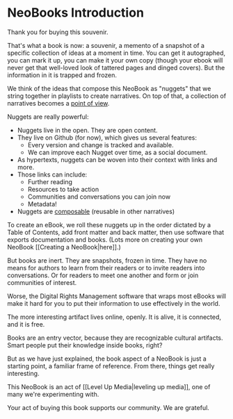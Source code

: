 # NeoBooks Introduction

Thank you for buying this souvenir. 

That's what a book is now: a souvenir, a memento of a snapshot of a specific collection of ideas at a moment in time. You can get it autographed, you can mark it up, you can make it your own copy (though your ebook will never get that well-loved look of tattered pages and dinged covers). But the information in it is trapped and frozen.

We think of the ideas that compose this NeoBook as "nuggets" that we string together in playlists to create narratives. On top of that, a collection of narratives becomes a [point of view](http://www.youtube.com/watch?v=EmId2x6JSQE&feature=related). 

Nuggets are really powerful:
- Nuggets live in the open. They are open content. 
- They live on Github (for now), which gives us several features:
	- Every version and change is tracked and available.
	- We can improve each Nugget over time, as a social document.
- As hypertexts, nuggets can be woven into their context with links and more.
- Those links can include:
	- Further reading
	- Resources to take action
	- Communities and conversations you can join now
	- Metadata! 
- Nuggets are [composable](https://en.wikipedia.org/wiki/Composability) (reusable in other narratives)

To create an eBook, we roll these nuggets up in the order dictated by a Table of Contents, add front matter and back matter, then use software that exports documentation and books. (Lots more on creating your own NeoBook [[Creating a NeoBook|here]].)

But books are inert. They are snapshots, frozen in time. They have no means for authors to learn from their readers or to invite readers into conversations. Or for readers to meet one another and form or join communities of interest. 

Worse, the Digital Rights Management software that wraps most eBooks will make it hard for you to put their information to use effectively in the world. 

The more interesting artifact lives online, openly. It is alive, it is connected, and it is free. 

Books are an entry vector, because they are recognizable cultural artifacts. Smart people put their knowledge inside books, right? 

But as we have just explained, the book aspect of a NeoBook is just a starting point, a familiar frame of reference. From there, things get really interesting. 

This NeoBook is an act of [[Level Up Media|leveling up media]], one of many we're experimenting with. 

Your act of buying this book supports our community. We are grateful. 



